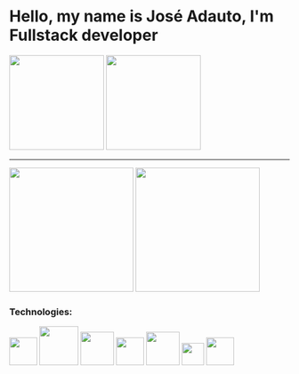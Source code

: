 <h1> Hello, my name is José Adauto, I'm Fullstack developer </h1>

<div>
<img height="170cm" src="https://github-readme-stats.vercel.app/api?username=albadauto&show_icons=true&theme=dracula">
<img height="170cm" src="https://github-readme-stats.vercel.app/api/top-langs/?username=albadauto&layout=compact&theme=dracula">
 </div>
<hr>
<div>
<img src="https://c.tenor.com/41I-iMyClCgAAAAd/programmer-programming.gif" height="223cm"> 
<img src="https://blog.unyleya.edu.br/wp-content/uploads/2020/03/giphy-2.gif" height="223cm">
</div>
<h3> Technologies: </h3>

<div>
<img src="https://assets.zabbix.com/img/brands/python.svg" width="50"> 

<img src="https://www.php.net/images/logos/new-php-logo.svg" width="70">
  
<img src="https://cdn.worldvectorlogo.com/logos/codeigniter.svg" width="60">
  
<img src="https://cdn.freebiesupply.com/logos/large/2x/bootstrap-4-logo-svg-vector.svg" width="50">
  
<img src="https://icones.pro/wp-content/uploads/2021/05/icone-html-orange.png" width="60">

<img src="https://logodownload.org/wp-content/uploads/2017/04/css-3-logo-1.png" width="40">
 
<img src="https://cdn.iconscout.com/icon/free/png-256/javascript-2752148-2284965.png" width="50">
 
</div>

